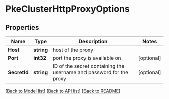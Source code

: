 # PkeClusterHttpProxyOptions

## Properties

Name | Type | Description | Notes
------------ | ------------- | ------------- | -------------
**Host** | **string** | host of the proxy | 
**Port** | **int32** | port the proxy is available on | [optional] 
**SecretId** | **string** | ID of the secret containing the username and password for the proxy | [optional] 

[[Back to Model list]](../README.md#documentation-for-models) [[Back to API list]](../README.md#documentation-for-api-endpoints) [[Back to README]](../README.md)


